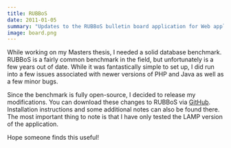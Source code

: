 ```yaml
---
title: RUBBoS
date: 2011-01-05
summary: "Updates to the RUBBoS bulletin board application for Web application benchmarking fixes bugs in the PHP implementation."
image: board.png
---
```


While working on my Masters thesis, I needed a solid database benchmark.
RUBBoS is a fairly common benchmark in the field, but unfortunately is a few years out of date.
While it was fantastically simple to set up, I did run into a few issues associated with newer versions of PHP and Java as well as a few minor bugs.

Since the benchmark is fully open-source, I decided to release my modifications.
You can download these changes to RUBBoS via [GitHub](https://github.com/michaelmior/RUBBoS).
Installation instructions and some additional notes can also be found there.
The most important thing to note is that I have only tested the LAMP version of the application.

Hope someone finds this useful!
